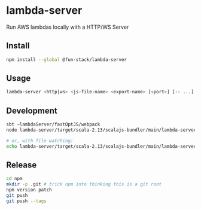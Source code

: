 # lambda-server

Run AWS lambdas locally with a HTTP/WS Server


## Install

```sh
npm install --global @fun-stack/lambda-server
```

## Usage

```sh
lambda-server <http|ws> <js-file-name> <export-name> [<port>] [-- ...]
```

## Development

```sh
sbt ~lambdaServer/fastOptJS/webpack
node lambda-server/target/scala-2.13/scalajs-bundler/main/lambda-server.js ws <path-to-js> handlerWebsocket 8080

# or, with file watching:
echo lambda-server/target/scala-2.13/scalajs-bundler/main/lambda-server.js | entr -cnr node --enable-source-maps lambda-server/target/scala-2.13/scalajs-bundler/main/lambda-server.js ws <path-to-js> handlerWebsocket 8080
```

## Release

```sh
cd npm
mkdir -p .git # trick npm into thinking this is a git root
npm version patch
git push 
git push --tags
```
